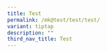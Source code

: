 ```yaml
---
title: Test
permalink: /mk@test/test/test/
variant: tiptap
description: ""
third_nav_title: Test
---
```

